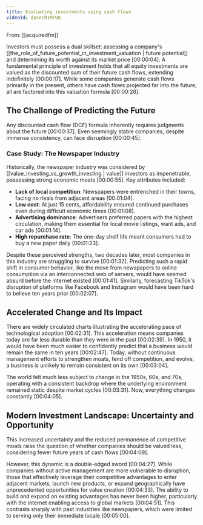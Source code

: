 ```yaml
---
title: Evaluating investments using cash flows
videoId: dasecR1MPUQ
---
```


From: [[acquiredfm]] <br/> 

Investors must possess a dual skillset: assessing a company's [[the_role_of_future_potential_in_investment_valuation | future potential]] and determining its worth against its market price <a class="yt-timestamp" data-t="00:00:04">[00:00:04]</a>. A fundamental principle of investment holds that all equity investments are valued as the discounted sum of their future cash flows, extending indefinitely <a class="yt-timestamp" data-t="00:00:17">[00:00:17]</a>. While some companies generate cash flows primarily in the present, others have cash flows projected far into the future; all are factored into this valuation formula <a class="yt-timestamp" data-t="00:00:28">[00:00:28]</a>.

## The Challenge of Predicting the Future
Any discounted cash flow (DCF) formula inherently requires judgments about the future <a class="yt-timestamp" data-t="00:00:37">[00:00:37]</a>. Even seemingly stable companies, despite immense consistency, can face disruption <a class="yt-timestamp" data-t="00:00:45">[00:00:45]</a>.

### Case Study: The Newspaper Industry
Historically, the newspaper industry was considered by [[value_investing_vs_growth_investing | value]] investors as impenetrable, possessing strong economic moats <a class="yt-timestamp" data-t="00:00:55">[00:00:55]</a>. Key attributes included:
*   **Lack of local competition**: Newspapers were entrenched in their towns, facing no rivals from adjacent areas <a class="yt-timestamp" data-t="00:01:04">[00:01:04]</a>.
*   **Low cost**: At just 15 cents, affordability ensured continued purchases even during difficult economic times <a class="yt-timestamp" data-t="00:01:08">[00:01:08]</a>.
*   **Advertising dominance**: Advertisers preferred papers with the highest circulation, making them essential for local movie listings, want ads, and car ads <a class="yt-timestamp" data-t="00:01:14">[00:01:14]</a>.
*   **High repurchase rate**: The one-day shelf life meant consumers had to buy a new paper daily <a class="yt-timestamp" data-t="00:01:23">[00:01:23]</a>.

Despite these perceived strengths, two decades later, most companies in this industry are struggling to survive <a class="yt-timestamp" data-t="00:01:32">[00:01:32]</a>. Predicting such a rapid shift in consumer behavior, like the move from newspapers to online consumption via an interconnected web of servers, would have seemed absurd before the internet existed <a class="yt-timestamp" data-t="00:01:41">[00:01:41]</a>. Similarly, forecasting TikTok's disruption of platforms like Facebook and Instagram would have been hard to believe ten years prior <a class="yt-timestamp" data-t="00:02:07">[00:02:07]</a>.

## Accelerated Change and Its Impact
There are widely circulated charts illustrating the accelerating pace of technological adoption <a class="yt-timestamp" data-t="00:02:31">[00:02:31]</a>. This acceleration means companies today are far less durable than they were in the past <a class="yt-timestamp" data-t="00:02:39">[00:02:39]</a>. In 1950, it would have been much easier to confidently predict that a business would remain the same in ten years <a class="yt-timestamp" data-t="00:02:47">[00:02:47]</a>. Today, without continuous management efforts to strengthen moats, fend off competition, and evolve, a business is unlikely to remain consistent on its own <a class="yt-timestamp" data-t="00:03:04">[00:03:04]</a>.

The world felt much less subject to change in the 1950s, 60s, and 70s, operating with a consistent backdrop where the underlying environment remained static despite market cycles <a class="yt-timestamp" data-t="00:03:31">[00:03:31]</a>. Now, everything changes constantly <a class="yt-timestamp" data-t="00:04:05">[00:04:05]</a>.

## Modern Investment Landscape: Uncertainty and Opportunity
This increased uncertainty and the reduced permanence of competitive moats raise the question of whether companies should be valued less, considering fewer future years of cash flows <a class="yt-timestamp" data-t="00:04:09">[00:04:09]</a>.

However, this dynamic is a double-edged sword <a class="yt-timestamp" data-t="00:04:27">[00:04:27]</a>. While companies without active management are more vulnerable to disruption, those that effectively leverage their competitive advantages to enter adjacent markets, launch new products, or expand geographically have unprecedented opportunities for value creation <a class="yt-timestamp" data-t="00:04:33">[00:04:33]</a>. The ability to build and expand on existing advantages has never been higher, particularly with the internet enabling access to global markets <a class="yt-timestamp" data-t="00:04:51">[00:04:51]</a>. This contrasts sharply with past industries like newspapers, which were limited to serving only their immediate locale <a class="yt-timestamp" data-t="00:05:00">[00:05:00]</a>.